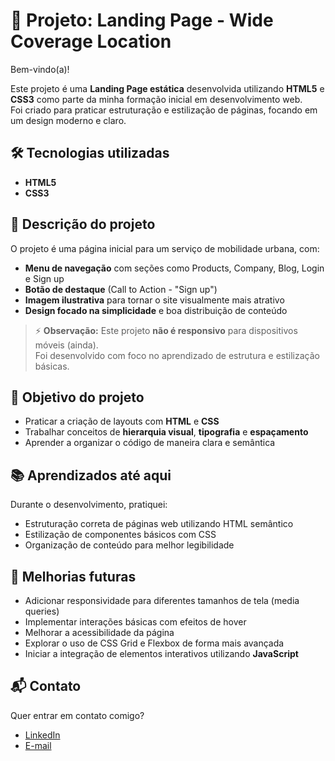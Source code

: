# 🚀 Projeto: Landing Page - Wide Coverage Location

Bem-vindo(a)!

Este projeto é uma **Landing Page estática** desenvolvida utilizando **HTML5** e **CSS3** como parte da minha formação inicial em desenvolvimento web.  
Foi criado para praticar estruturação e estilização de páginas, focando em um design moderno e claro.

## 🛠 Tecnologias utilizadas

- **HTML5**  
- **CSS3**

## 📄 Descrição do projeto

O projeto é uma página inicial para um serviço de mobilidade urbana, com:

- **Menu de navegação** com seções como Products, Company, Blog, Login e Sign up
- **Botão de destaque** (Call to Action - "Sign up")
- **Imagem ilustrativa** para tornar o site visualmente mais atrativo
- **Design focado na simplicidade** e boa distribuição de conteúdo

> ⚡ **Observação:** Este projeto **não é responsivo** para dispositivos móveis (ainda).  
> Foi desenvolvido com foco no aprendizado de estrutura e estilização básicas.

## 🎯 Objetivo do projeto

- Praticar a criação de layouts com **HTML** e **CSS**
- Trabalhar conceitos de **hierarquia visual**, **tipografia** e **espaçamento**
- Aprender a organizar o código de maneira clara e semântica

## 📚 Aprendizados até aqui

Durante o desenvolvimento, pratiquei:

- Estruturação correta de páginas web utilizando HTML semântico
- Estilização de componentes básicos com CSS
- Organização de conteúdo para melhor legibilidade

## 🧠 Melhorias futuras

- Adicionar responsividade para diferentes tamanhos de tela (media queries)
- Implementar interações básicas com efeitos de hover
- Melhorar a acessibilidade da página
- Explorar o uso de CSS Grid e Flexbox de forma mais avançada
- Iniciar a integração de elementos interativos utilizando **JavaScript**

## 📬 Contato

Quer entrar em contato comigo?

- [LinkedIn](www.linkedin.com/in/lucky-silva) 
- [E-mail](lukasantonyo@gmail.com)
